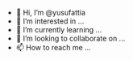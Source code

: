 - 👋 Hi, I’m @yusufattia
- 👀 I’m interested in ...
- 🌱 I’m currently learning ...
- 💞️ I’m looking to collaborate on ...
- 📫 How to reach me ...

<!---
yusufattia/yusufattia is a ✨ special ✨ repository because its `README.md` (this file) appears on your GitHub profile.
You can click the Preview link to take a look at your changes.
--->
